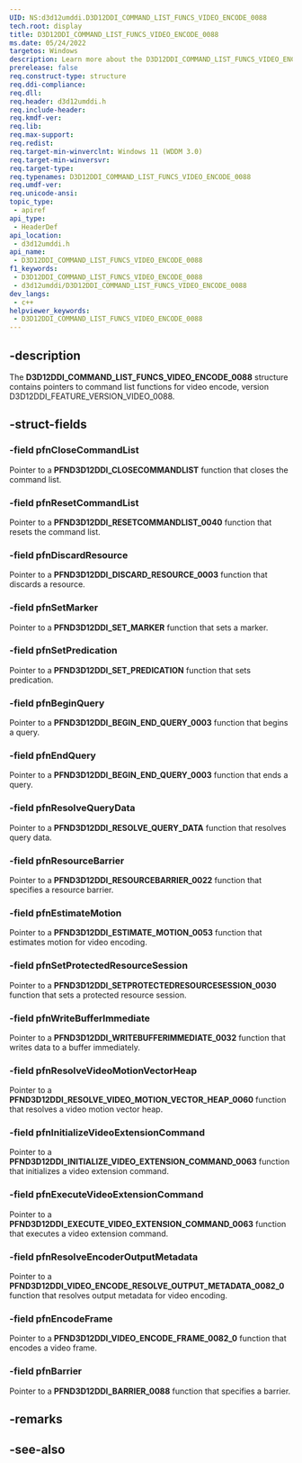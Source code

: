 ```yaml
---
UID: NS:d3d12umddi.D3D12DDI_COMMAND_LIST_FUNCS_VIDEO_ENCODE_0088
tech.root: display
title: D3D12DDI_COMMAND_LIST_FUNCS_VIDEO_ENCODE_0088
ms.date: 05/24/2022
targetos: Windows
description: Learn more about the D3D12DDI_COMMAND_LIST_FUNCS_VIDEO_ENCODE_0088 structure.
prerelease: false
req.construct-type: structure
req.ddi-compliance: 
req.dll: 
req.header: d3d12umddi.h
req.include-header: 
req.kmdf-ver: 
req.lib: 
req.max-support: 
req.redist: 
req.target-min-winverclnt: Windows 11 (WDDM 3.0)
req.target-min-winversvr: 
req.target-type: 
req.typenames: D3D12DDI_COMMAND_LIST_FUNCS_VIDEO_ENCODE_0088
req.umdf-ver: 
req.unicode-ansi: 
topic_type:
 - apiref
api_type:
 - HeaderDef
api_location:
 - d3d12umddi.h
api_name:
 - D3D12DDI_COMMAND_LIST_FUNCS_VIDEO_ENCODE_0088
f1_keywords:
 - D3D12DDI_COMMAND_LIST_FUNCS_VIDEO_ENCODE_0088
 - d3d12umddi/D3D12DDI_COMMAND_LIST_FUNCS_VIDEO_ENCODE_0088
dev_langs:
 - c++
helpviewer_keywords:
 - D3D12DDI_COMMAND_LIST_FUNCS_VIDEO_ENCODE_0088
---
```


## -description

The **D3D12DDI_COMMAND_LIST_FUNCS_VIDEO_ENCODE_0088** structure contains pointers to command list functions for video encode, version D3D12DDI_FEATURE_VERSION_VIDEO_0088.

## -struct-fields

### -field pfnCloseCommandList

Pointer to a **PFND3D12DDI_CLOSECOMMANDLIST** function that closes the command list.  

### -field pfnResetCommandList

Pointer to a **PFND3D12DDI_RESETCOMMANDLIST_0040** function that resets the command list.

### -field pfnDiscardResource

Pointer to a **PFND3D12DDI_DISCARD_RESOURCE_0003** function that discards a resource.  

### -field pfnSetMarker

Pointer to a **PFND3D12DDI_SET_MARKER** function that sets a marker.  

### -field pfnSetPredication

Pointer to a **PFND3D12DDI_SET_PREDICATION** function that sets predication.  

### -field pfnBeginQuery

Pointer to a **PFND3D12DDI_BEGIN_END_QUERY_0003** function that begins a query.  

### -field pfnEndQuery

Pointer to a **PFND3D12DDI_BEGIN_END_QUERY_0003** function that ends a query.

### -field pfnResolveQueryData

Pointer to a **PFND3D12DDI_RESOLVE_QUERY_DATA** function that resolves query data.  

### -field pfnResourceBarrier

Pointer to a **PFND3D12DDI_RESOURCEBARRIER_0022** function that specifies a resource barrier.  

### -field pfnEstimateMotion

Pointer to a **PFND3D12DDI_ESTIMATE_MOTION_0053** function that estimates motion for video encoding.  

### -field pfnSetProtectedResourceSession

Pointer to a **PFND3D12DDI_SETPROTECTEDRESOURCESESSION_0030** function that sets a protected resource session.  

### -field pfnWriteBufferImmediate

Pointer to a **PFND3D12DDI_WRITEBUFFERIMMEDIATE_0032** function that writes data to a buffer immediately.  

### -field pfnResolveVideoMotionVectorHeap

Pointer to a **PFND3D12DDI_RESOLVE_VIDEO_MOTION_VECTOR_HEAP_0060** function that resolves a video motion vector heap.  

### -field pfnInitializeVideoExtensionCommand

Pointer to a **PFND3D12DDI_INITIALIZE_VIDEO_EXTENSION_COMMAND_0063** function that initializes a video extension command.  

### -field pfnExecuteVideoExtensionCommand

Pointer to a **PFND3D12DDI_EXECUTE_VIDEO_EXTENSION_COMMAND_0063** function that executes a video extension command.  

### -field pfnResolveEncoderOutputMetadata

Pointer to a **PFND3D12DDI_VIDEO_ENCODE_RESOLVE_OUTPUT_METADATA_0082_0** function that resolves output metadata for video encoding.  

### -field pfnEncodeFrame

Pointer to a **PFND3D12DDI_VIDEO_ENCODE_FRAME_0082_0** function that encodes a video frame.  

### -field pfnBarrier

Pointer to a **PFND3D12DDI_BARRIER_0088** function that specifies a barrier.  

## -remarks

## -see-also
